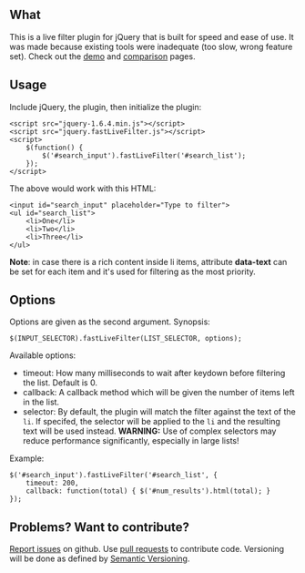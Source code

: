 What
----

This is a live filter plugin for jQuery that is built for speed and ease of use.  It was made because existing tools were inadequate (too slow, wrong feature set).  Check out the [demo](http://anthonybush.com/projects/jquery_fast_live_filter/demo/) and [comparison](http://anthonybush.com/projects/jquery_fast_live_filter/comparison/) pages.

Usage
-----

Include jQuery, the plugin, then initialize the plugin:

	<script src="jquery-1.6.4.min.js"></script>
	<script src="jquery.fastLiveFilter.js"></script>
	<script>
		$(function() {
			$('#search_input').fastLiveFilter('#search_list');
		});
	</script>

The above would work with this HTML:

	<input id="search_input" placeholder="Type to filter">
	<ul id="search_list">
		<li>One</li>
		<li>Two</li>
		<li>Three</li>
	</ul>
**Note**: in case there is a rich content inside li items, attribute **data-text** can be set for each item and it's used for filtering as the most priority.

Options
-------

Options are given as the second argument. Synopsis:

	$(INPUT_SELECTOR).fastLiveFilter(LIST_SELECTOR, options);

Available options:

- timeout: How many milliseconds to wait after keydown before filtering the list.  Default is 0.
- callback: A callback method which will be given the number of items left in the list.
- selector: By default, the plugin will match the filter against the text of the `li`. If specifed, the selector will be applied to the `li` and the resulting text will be used instead. **WARNING:** Use of complex selectors may reduce performance significantly, especially in large lists!

Example:

	$('#search_input').fastLiveFilter('#search_list', {
		timeout: 200,
		callback: function(total) { $('#num_results').html(total); }
	});

Problems? Want to contribute?
-----------------------------

[Report issues](https://github.com/awbush/jquery-fastLiveFilter/issues) on github.  Use [pull requests](http://help.github.com/send-pull-requests/) to contribute code.  Versioning will be done as defined by [Semantic Versioning](http://semver.org/).
